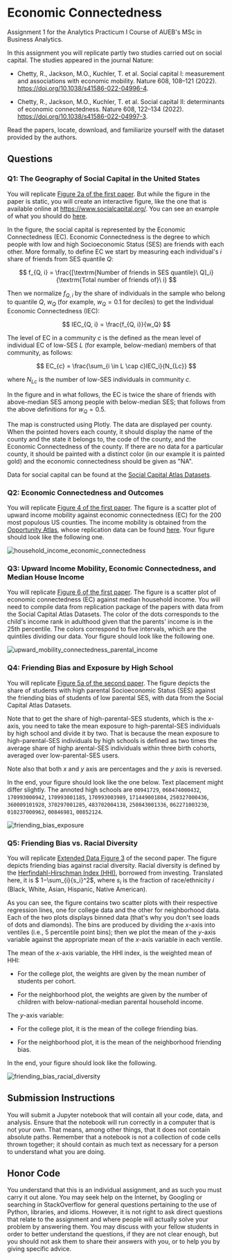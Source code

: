 # Economic Connectedness

Assignment 1 for the Analytics Practicum I Course of AUEB's MSc in Business Analytics.

In this assignment you will replicate partly two studies carried out on social capital. The studies appeared in the journal Nature:

* Chetty, R., Jackson, M.O., Kuchler, T. et al. Social capital I: measurement and associations with economic mobility. Nature 608, 108–121 (2022). https://doi.org/10.1038/s41586-022-04996-4.

* Chetty, R., Jackson, M.O., Kuchler, T. et al. Social capital II: determinants of economic connectedness. Nature 608, 122–134 (2022). https://doi.org/10.1038/s41586-022-04997-3.

Read the papers, locate, download, and familiarize yourself with the dataset provided by the authors. 

## Questions

### Q1: The Geography of Social Capital in the United States

You will replicate [Figure 2a of the first paper](https://www.nature.com/articles/s41586-022-04996-4/figures/2). But while the figure in the paper is static, you will create an interactive figure, like the one that is available online at https://www.socialcapital.org/. You can see an example of what you should do [here](economic_connectedness_zip.html).

In the figure, the social capital is represented by the Economic Connectedness (EC). Economic Connectedness is the degree to which people with low and high Socioeconomic Status (SES) are friends with each other. More formally, to define EC we start by measuring each individual's $i$ share of friends from SES quantile $Q$:

$$ f_{Q, i} = \frac{[\textrm{Number of friends in SES quantile}\ Q]_i}{\textrm{Total number of friends of}\ i} $$

Then we normalize $f_{Q,i}$ by the share of individuals in the sample who belong to quantile $Q$, $w_Q$ (for example, $w_Q = 0.1$ for deciles) to get the Individual Economic Connectedness (IEC):

$$ IEC_{Q, i} = \frac{f_{Q, i}}{w_Q} $$

The level of EC in a community $c$ is the defined as the mean level of individual EC of low-SES $L$ (for example, below-median) members of that community, as follows:

$$ EC_{c} = \frac{\sum_{i \in L \cap c}IEC_i}{N_{Lc}} $$

where $N_{Lc}$ is the number of low-SES individuals in community $c$.

In the figure and in what follows, the EC is twice the share of friends with above-median SES among people with below-median SES; that follows from the above definitions for $w_Q = 0.5$.

The map is constructed using Plotly. The data are displayed per county. When the pointed hovers each county, it should display the name of the county and the state it belongs to, the code of the county, and the Economic Connectedness of the county. If there are no data for a particular county, it should be painted with a distinct color (in our example it is painted gold) and the economic connectedness should be given as "NA".

Data for social capital can be found at the [Social Capital Atlas Datasets](https://data.humdata.org/dataset/social-capital-atlas).

### Q2: Economic Connectedness and Outcomes

You will replicate [Figure 4 of the first paper](nature.com/articles/s41586-022-04996-4/figures/4). The figure is a scatter plot of upward income mobility against economic connectedness (EC) for the 200 most populous US counties. The income mobility is obtained from the [Opportunity Atlas](https://www.nber.org/papers/w25147), whose replication data can be found [here](https://dataverse.harvard.edu/dataset.xhtml?persistentId=doi:10.7910/DVN/NKCQM1). Your figure should look like the following one.

![household_income_economic_connectedness](https://github.com/CodeNinjaTech/Economic-Connectedness-Analysis/assets/143879796/675bb9ab-b3a6-4a26-8d1c-9be13eb6780b)

### Q3: Upward Income Mobility, Economic Connectedness, and Median House Income

You will replicate [Figure 6 of the first paper](https://www.nature.com/articles/s41586-022-04996-4/figures/6). The figure is a scatter plot of economic connectedness (EC) against median household income. You will need to compile data from replication package of the papers with data from the Social Capital Atlas Datasets. The color of the dots corresponds to the child's income rank in adulthood given that the parents' income is in the 25th percentile. The colors correspond to five intervals, which are the quintiles dividing our data. Your figure should look like the following one.

![upward_mobility_connectedness_parental_income](https://github.com/CodeNinjaTech/Economic-Connectedness-Analysis/assets/143879796/542539a1-e32d-486c-a73c-e45f16fdfdb4)

### Q4: Friending Bias and Exposure by High School

You will replicate [Figure 5a of the second paper](https://www.nature.com/articles/s41586-022-04997-3/figures/5). The figure depicts the share of students with high parental Socioeconomic Status (SES) against the friending bias of students of low parental SES, with data from the Social Capital Atlas Datasets. 

Note that to get the share of high-parental-SES students, which is the $x$-axis, you need to take the mean exposure to high-parental-SES individuals by high school and divide it by two. That is because the mean exposure to high-parental-SES individuals by high schools is defined as two times the average share of highp arental-SES individuals within three birth cohorts, averaged over low-parental-SES users.

Note also that both $x$ and $y$ axis are percentages and the $y$ axis is reversed.

In the end, your figure should look like the one below. Text placement might differ slightly. The annoted high schools are `00941729`, `060474000432`, `170993000942`, `170993001185`, `170993003989`, `171449001804`, `250327000436`, `360009101928`, `370297001285`, `483702004138`, `250843001336`, `062271003230`, `010237000962`, `00846981`, `00852124`.

![friending_bias_exposure](https://github.com/CodeNinjaTech/Economic-Connectedness-Analysis/assets/143879796/749d5eb2-1ab1-4e65-b085-7bb4bbe6021c)

### Q5: Friending Bias vs. Racial Diversity

You will replicate [Extended Data Figure 3](https://www.nature.com/articles/s41586-022-04997-3/figures/9) of the second paper. The figure depicts friending bias against racial diversity. Racial diversity is defined by the [Herfindahl-Hirschman Index (HHI)](https://en.wikipedia.org/wiki/Herfindahl%E2%80%93Hirschman_index), borrowed from investing. Translated here, it is $ 1−\sum_{i}{s_i}^2$, where $s_i$ is the fraction of race/ethnicity $i$ (Black, White, Asian, Hispanic, Native American).

As you can see, the figure contains two scatter plots with their respective regression lines, one for college data and the other for neighborhood data. Each of the two plots displays binned data (that's why you don't see loads of dots and diamonds). The bins are produced by dividing the $x$-axis into ventiles (i.e., 5 percentile point bins); then we plot the mean of the $y$-axis variable against the appropriate mean of the $x$-axis variable in each ventile. 

The mean of the $x$-axis variable, the HHI index, is the weighted mean of HHI:

* For the college plot, the weights are given by the mean number of students per cohort.

* For the neighborhood plot, the weights are given by the number of children with below-national-median parental household income.

The $y$-axis variable:

* For the college plot, it is the mean of the college friending bias.

* For the neighborhood plot, it is the mean of the neighborhood friending bias.

In the end, your figure should look like the following.

![friending_bias_racial_diversity](https://github.com/CodeNinjaTech/Economic-Connectedness-Analysis/assets/143879796/1d5c7f35-a898-4240-866e-2a1840fad7c4)

## Submission Instructions

You will submit a Jupyter notebook that will contain all your code, data, and analysis. Ensure that the notebook will run correctly in a computer that is not your own. That means, among other things, that it does not contain absolute paths. Remember that a notebook is not a collection of code cells thrown together; it should contain as much text as necessary for a person to understand what you are doing.

## Honor Code

You understand that this is an individual assignment, and as such you must carry it out alone. You may seek help on the Internet, by Googling or searching in StackOverflow for general questions pertaining to the use of Python,  libraries, and idioms. However, it is not right to ask direct questions that relate to the assignment and where people will actually solve your problem by answering them. You may discuss with your fellow students in order to better understand the questions, if they are not clear enough, but you should not ask them to share their answers with you, or to help you by giving specific advice.
